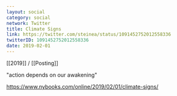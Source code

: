 ```yaml
---
layout: social
category: social
network: Twitter
title: Climate Signs
link: https://twitter.com/steinea/status/1091452752012558336
twitterID: 1091452752012558336
date: 2019-02-01
---
```


[[2019]] / [[Posting]]

"action depends on our awakening"

<https://www.nybooks.com/online/2019/02/01/climate-signs/>
